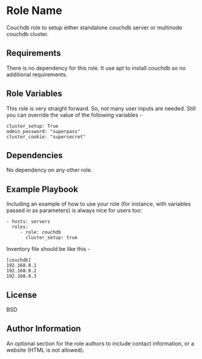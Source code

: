 Role Name
=========

Couchdb role to setup either standalone couchdb server or multinode couchdb cluster.

Requirements
------------

There is no dependency for this role. It use apt to install couchdb so no additional requirements.

Role Variables
--------------

This role is very straight forward. So, not many user inputs are needed. Still you can override the value of the following variables -

```
cluster_setup: True
admin_password: "superpass"
cluster_cookie: "supersecret"
```

Dependencies
------------

No dependency on any other role.


Example Playbook
----------------

Including an example of how to use your role (for instance, with variables passed in as parameters) is always nice for users too:

```
- hosts: servers
  roles:
     - role: couchdb
       cluster_setup: true
```

Inventory file should be like this -

```
[couchdb]
192.168.0.1
192.168.0.2
192.168.0.3
```

License
-------

BSD

Author Information
------------------

An optional section for the role authors to include contact information, or a website (HTML is not allowed).
